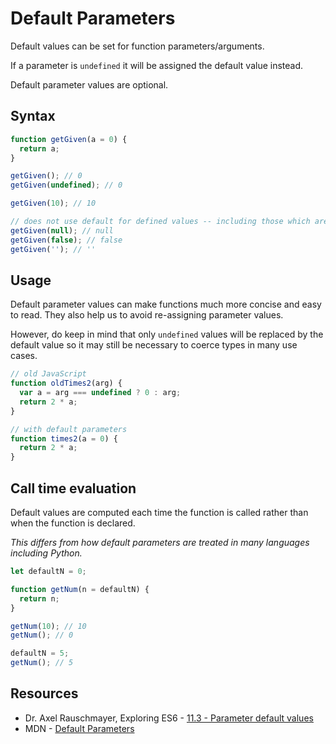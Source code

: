 # Default Parameters

Default values can be set for function parameters/arguments.

If a parameter is `undefined` it will be assigned the default value instead.

Default parameter values are optional.

## Syntax

```javascript
function getGiven(a = 0) {
  return a;
}

getGiven(); // 0
getGiven(undefined); // 0

getGiven(10); // 10

// does not use default for defined values -- including those which are falsey
getGiven(null); // null
getGiven(false); // false
getGiven(''); // ''
```

## Usage

Default parameter values can make functions much more concise and easy to read.
They also help us to avoid re-assigning parameter values.

However, do keep in mind that only `undefined` values will be replaced by the default value so it may still be necessary to coerce types in many use cases.

```javascript
// old JavaScript
function oldTimes2(arg) {
  var a = arg === undefined ? 0 : arg;
  return 2 * a;
}

// with default parameters
function times2(a = 0) {
  return 2 * a;
}
```

## Call time evaluation

Default values are computed each time the function is called rather than when the function is declared.

_This differs from how default parameters are treated in many languages including Python._

```javascript
let defaultN = 0;

function getNum(n = defaultN) {
  return n;
}

getNum(10); // 10
getNum(); // 0

defaultN = 5;
getNum(); // 5
```

## Resources

* Dr. Axel Rauschmayer, Exploring ES6 - [11.3 - Parameter default values](http://exploringjs.com/es6/ch_parameter-handling.html#sec_parameter-default-values)
* MDN - [Default Parameters](https://developer.mozilla.org/en/docs/Web/JavaScript/Reference/Functions/Default_parameters)
